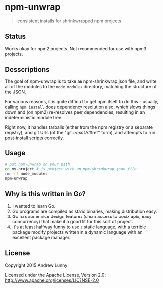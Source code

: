 # npm-unwrap

> consistent installs for shrinkwrapped npm projects

## Status

Works okay for npm2 projects. Not recommended for use with npm3 projects.

## Desscriptions

The goal of npm-unwrap is to take an npm-shrinkwrap.json file, and write all of
the modules to the `node_modules` directory, matching the structure of the JSON.

For various reasons, it is quite difficult to get npm itself to do this - usually,
calling `npm install` does dependency resolution also, which slows things down
and (on npm2) re-resolves peer dependencies, resulting in an indeterministic
module tree.

Right now, it handles tarballs (either from the npm registry or a separate
registry), and git Urls (of the "git+_repoUrl_#ref" form), and attempts to run
post-install scripts correctly.

## Usage

```sh
# put npm-unwrap on your path
cd my-project # js project with an npm-shrinkwrap.json file
rm -rf node_modules
npm-unwrap
```

## Why is this written in Go?

1. I wanted to learn Go.
2. Go programs are compiled as static binaries, making distribution easy.
3. Go has some nice design features (clean access to posix apis, easy
   concurrency) that make it a good fit for this sort of project.
4. It's at least halfway funny to use a static language, with a terrible package
   modify projects written in a dynamic language with an excellent package
   manager.

## License

Copyright 2015 Andrew Lunny

Licensed under the Apache License, Version 2.0: http://www.apache.org/licenses/LICENSE-2.0
